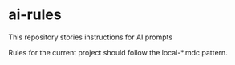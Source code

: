 # ai-rules

This repository stories instructions for AI prompts

Rules for the current project should follow the local-\*.mdc pattern.
